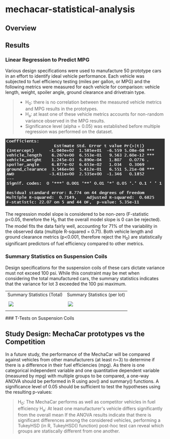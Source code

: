 # mechacar-statistical-analysis

## Overview

## Results

### Linear Regression to Predict MPG
Various design specifications were used to manufacture 50 prototype cars in an effort to identify ideal vehicle performance. Each vehicle was subjected to fuel efficiency testing (miles per gallon, or MPG) and the following metrics were measured for each vehicle for comparison: vehicle length, weight, spoiler angle, ground clearance and drivetrain type. 

> * H<sub>0</sub>: there is no correlation between the measured vehicle metrics and MPG results in the prototypes.
> * H<sub>a</sub>: at least one of these vehicle metrics accounts for non-random variance observed in the MPG results. 
> * Significance level (alpha = 0.05) was established before multiple regression was performed on the dataset.

![mpg_summary](/Images/linear_regression_mpg.png)

The regression model slope is considered to be non-zero (F-statistic p<0.05, therefore the H<sub>0</sub> that the overall model slope is 0 can be rejected). The model fits the data fairly well, accounting for 71% of the variability in the observed data (multiple R-squared = 0.71). Both vehicle length and ground clearance metrics (p<0.001, therefore reject the H<sub>0</sub>) are statistically significant predictors of fuel efficiency compared to other metrics.

### Summary Statistics on Suspension Coils
Design specifications for the suspension coils of these cars dictate variance must not exceed 100 psi. While this constraint may be met when considering the total manufactured cars, the summary statistics  indicates that the variance for lot 3 exceeded the 100 psi maximum.  
<div id="image-table">
    <table>
        <tr>
            <td>Summary Statistics (Total)</td>
            <td>Summary Statistics (per lot)</td>
        </tr>
	    <tr>
    	    <td style="padding:10px">
        	    <img src="Images/summary_stats_total" height="150"/>
      	    </td>
            <td style="padding:10px">
            	<img src="Images/summary_stats_lots" height="150"/>
            </td>
        </tr>
    </table>
</div>
### T-Tests on Suspension Coils


## Study Design: MechaCar prototypes vs the Competition
In a future study, the performance of the MechaCar will be compared against vehicles from other manufacturers (at least n=3) to determine if there is a difference in their fuel efficiencies (mpg). As there is one categorical independent variable and one quantitative dependent variable (measured by mpg) with multiple groups to be compared, a one-way ANOVA should be performed in R using aov() and summary() functions. A significance level of 0.05 should be sufficient to test the hypotheses using the resulting p-values:
> H<sub>0</sub>: The MechaCar performs as well as competitor vehicles in fuel efficiency
> H<sub>a</sub>: At least one manufacturer's vehicle differs significantly from the overall mean
If the ANOVA results indicate that there is significant differences among the considered vehicles, performing a TukeyHSD (in R, TukeyHSD() function) post-hoc test can reveal which groups are statiscally different from one another.